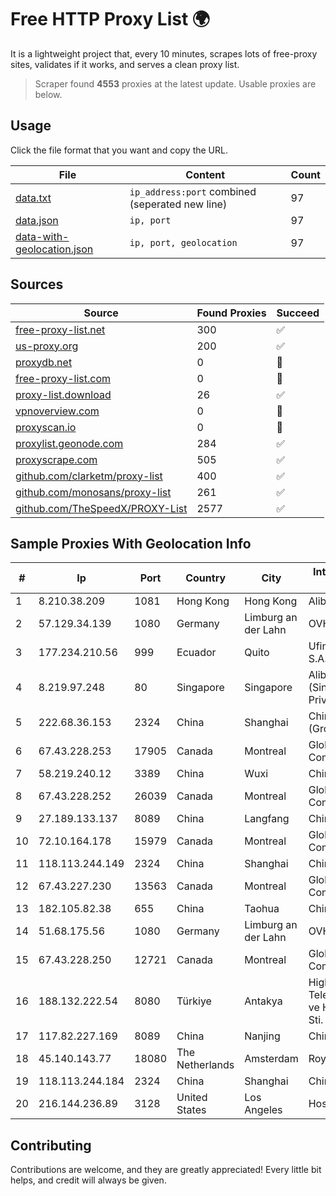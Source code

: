 
# Free HTTP Proxy List 🌍

It is a lightweight project that, every 10 minutes, scrapes lots of free-proxy sites, validates if it works, and serves a clean proxy list.


> Scraper found **4553** proxies at the latest update. Usable proxies are below.

## Usage

Click the file format that you want and copy the URL.


|File|Content|Count|
|----|-------|-----|
|[data.txt](https://raw.githubusercontent.com/themiralay/Proxy-List-World/master/data.txt)|`ip_address:port` combined (seperated new line)|97|
|[data.json](https://raw.githubusercontent.com/themiralay/Proxy-List-World/master/data.json)|`ip, port`|97|
|[data-with-geolocation.json](https://raw.githubusercontent.com/themiralay/Proxy-List-World/master/data-with-geolocation.json)|`ip, port, geolocation`|97|

## Sources

|Source|Found Proxies|Succeed|
|------|-------------|-------|
|[free-proxy-list.net](https://free-proxy-list.net)|300|✅|
|[us-proxy.org](https://www.us-proxy.org)|200|✅|
|[proxydb.net](http://proxydb.net)|0|🚫|
|[free-proxy-list.com](https://free-proxy-list.com/?page=&port=&type%5B%5D=http&type%5B%5D=https&up_time=0&search=Search)|0|🚫|
|[proxy-list.download](https://www.proxy-list.download/HTTP)|26|✅|
|[vpnoverview.com](https://vpnoverview.com/privacy/anonymous-browsing/free-proxy-servers)|0|🚫|
|[proxyscan.io](https://www.proxyscan.io)|0|🚫|
|[proxylist.geonode.com](https://proxylist.geonode.com/api/proxy-list?limit=300&page=1&sort_by=lastChecked&sort_type=desc&protocols=http,https)|284|✅|
|[proxyscrape.com](https://api.proxyscrape.com/v2/?request=displayproxies&protocol=http&timeout=10000&country=all&ssl=all&anonymity=all)|505|✅|
|[github.com/clarketm/proxy-list](https://raw.githubusercontent.com/clarketm/proxy-list/master/proxy-list-raw.txt)|400|✅|
|[github.com/monosans/proxy-list](https://raw.githubusercontent.com/monosans/proxy-list/main/proxies/http.txt)|261|✅|
|[github.com/TheSpeedX/PROXY-List](https://raw.githubusercontent.com/TheSpeedX/PROXY-List/master/http.txt)|2577|✅|


## Sample Proxies With Geolocation Info

|#|Ip|Port|Country|City|Internet Service Provider|
|-|--|----|-------|----|-------------------------|
|1|8.210.38.209|1081|Hong Kong|Hong Kong|Alibaba.com LLC|
|2|57.129.34.139|1080|Germany|Limburg an der Lahn|OVH SAS|
|3|177.234.210.56|999|Ecuador|Quito|Ufinet Panama S.A.|
|4|8.219.97.248|80|Singapore|Singapore|Alibaba Cloud (Singapore) Private Limited|
|5|222.68.36.153|2324|China|Shanghai|China Telecom (Group)|
|6|67.43.228.253|17905|Canada|Montreal|GloboTech Communications|
|7|58.219.240.12|3389|China|Wuxi|Chinanet|
|8|67.43.228.252|26039|Canada|Montreal|GloboTech Communications|
|9|27.189.133.137|8089|China|Langfang|Chinanet|
|10|72.10.164.178|15979|Canada|Montreal|GloboTech Communications|
|11|118.113.244.149|2324|China|Shanghai|Chinanet|
|12|67.43.227.230|13563|Canada|Montreal|GloboTech Communications|
|13|182.105.82.38|655|China|Taohua|Chinanet|
|14|51.68.175.56|1080|Germany|Limburg an der Lahn|OVH SAS|
|15|67.43.228.250|12721|Canada|Montreal|GloboTech Communications|
|16|188.132.222.54|8080|Türkiye|Antakya|High Speed Telekomunikasyon ve Hab. Hiz. Ltd. Sti.|
|17|117.82.227.169|8089|China|Nanjing|China Telecom|
|18|45.140.143.77|18080|The Netherlands|Amsterdam|RoyaleHosting BV|
|19|118.113.244.184|2324|China|Shanghai|Chinanet|
|20|216.144.236.89|3128|United States|Los Angeles|HostPapa|



## Contributing

Contributions are welcome, and they are greatly appreciated! Every
little bit helps, and credit will always be given.

